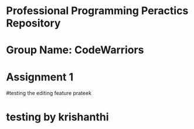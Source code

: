 # Professional Programming Peractics Repository
# Group Name: CodeWarriors
# Assignment 1
#testing the editing feature prateek
# testing by krishanthi
